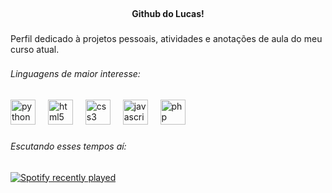 <br clear="both">

<h4 align="center">Github do Lucas!</h4>

###

<p align="left">Perfil dedicado à projetos pessoais, atividades e anotações de aula do meu curso atual.</p>

###

<h6 align="left">Linguagens de maior interesse:</h6>

###

<div align="left">
  <img src="https://cdn.jsdelivr.net/gh/devicons/devicon/icons/python/python-original.svg" height="40" alt="python logo"  />
  <img width="12" />
  <img src="https://cdn.jsdelivr.net/gh/devicons/devicon/icons/html5/html5-original.svg" height="40" alt="html5 logo"  />
  <img width="12" />
  <img src="https://cdn.jsdelivr.net/gh/devicons/devicon/icons/css3/css3-original.svg" height="40" alt="css3 logo"  />
  <img width="12" />
  <img src="https://cdn.jsdelivr.net/gh/devicons/devicon/icons/javascript/javascript-original.svg" height="40" alt="javascript logo"  />
  <img width="12" />
  <img src="https://cdn.jsdelivr.net/gh/devicons/devicon/icons/php/php-original.svg" height="40" alt="php logo"  />
</div>

###

<h6 align="left">Escutando esses tempos aí:</h6>

###

<div align="left">
  <a href="https://open.spotify.com/user/22j6odpq6up2gu5flsqfmtmdy">
    <img src="https://spotify-recently-played-readme.vercel.app/api?user=22j6odpq6up2gu5flsqfmtmdy&count=3&unique=false" alt="Spotify recently played"  />
  </a>
</div>

###
